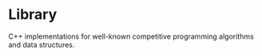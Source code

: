 # Library
C++ implementations for well-known competitive programming algorithms and data structures.
